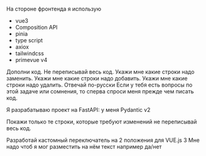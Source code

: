 На стороне фронтенда я использую 
- vue3
- Composition API
- pinia
- type script
- axiox
- tailwindcss 
- primevue v4

Дополни код.
Не переписывай весь код.
Укажи мне какие строки надо заменить.
Укажи мне какие строки надо добавить.
Укажи мне какие строки надо удалить.
Отвечай по-русски
Если у тебя есть вопросы по этой задаче или сомнения, то сперва спроси меня прежде чем писать код.



Я разрабатываю проект на FastAPI:
у меня Pydantic v2

Покажи только те строки, которые требуют изменений не переписывай весь код.


Разработай кастомный переключатель на 2 положения для VUE.js 3
Мне надо чтоб я мог разместить на нём текст например да/нет